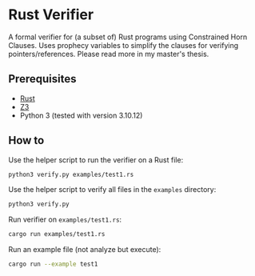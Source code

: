 # Rust Verifier

A formal verifier for (a subset of) Rust programs using Constrained Horn Clauses. Uses prophecy variables to simplify the clauses for verifying pointers/references. Please read more in my master's thesis. <!-- TODO: add link -->

## Prerequisites

- [Rust](https://www.rust-lang.org/tools/install)
- [Z3](https://github.com/Z3Prover/z3/releases)
- Python 3 (tested with version 3.10.12)

## How to

Use the helper script to run the verifier on a Rust file:

```sh
python3 verify.py examples/test1.rs
```

Use the helper script to verify all files in the `examples` directory:

```sh
python3 verify.py
```

Run verifier on `examples/test1.rs`:

```sh
cargo run examples/test1.rs
```

Run an example file (not analyze but execute):

```sh
cargo run --example test1
```
